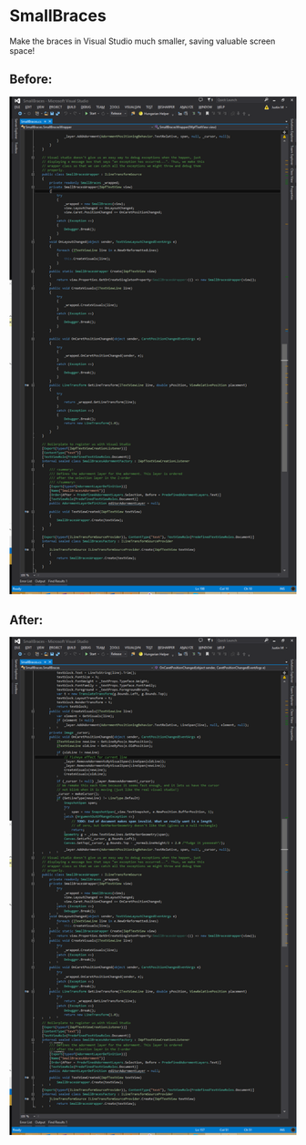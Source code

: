 # SmallBraces
Make the braces in Visual Studio much smaller, saving valuable screen space!

## Before:
![](NormalBracesSmallBraces.png)

## After:
![](SmallBracesSmallBraces.png)
